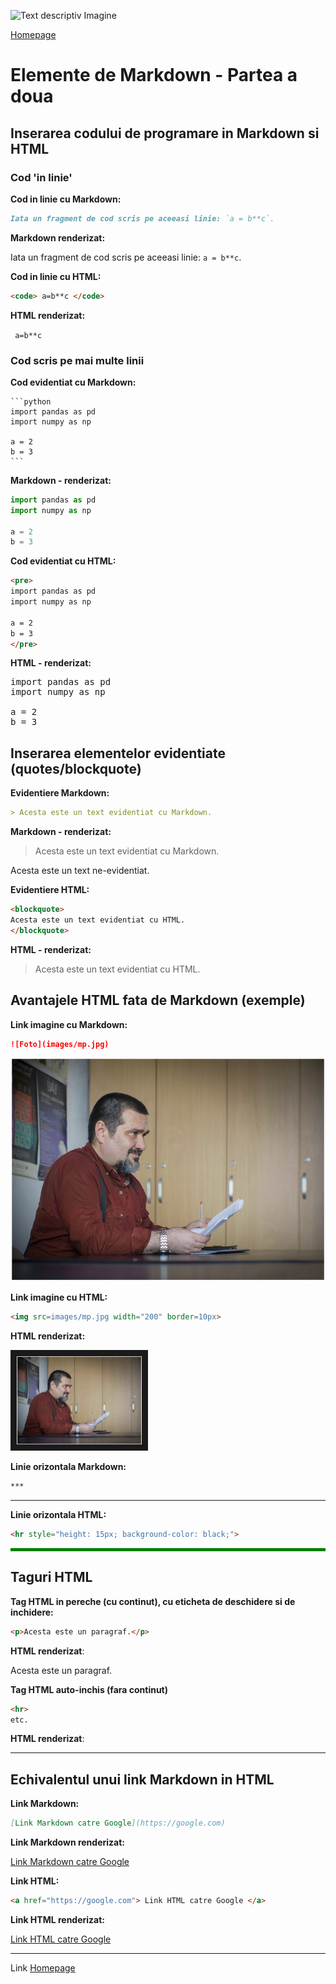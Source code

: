 <script id="MathJax-script" async src="https://cdn.jsdelivr.net/npm/mathjax@3/es5/tex-mml-chtml.js"></script>


![Text descriptiv Imagine](https://metricop.com/cdn/shop/articles/trimble-total-station.jpg?v=1677673954&width=1100)

[Homepage](index.md)


# Elemente de Markdown - Partea a doua


## Inserarea codului de programare in Markdown si HTML

### Cod 'in linie'

**Cod in linie cu Markdown:**

```markdown
Iata un fragment de cod scris pe aceeasi linie: `a = b**c`.
```

**Markdown renderizat:**

Iata un fragment de cod scris pe aceeasi linie: `a = b**c`.

**Cod in linie cu HTML:**

```html
<code> a=b**c </code>
```

**HTML renderizat:**

<code> a=b**c </code>

### Cod scris pe mai multe linii

**Cod evidentiat cu Markdown:**
````
```python
import pandas as pd
import numpy as np

a = 2
b = 3
```
````

**Markdown - renderizat:**

```python
import pandas as pd
import numpy as np

a = 2
b = 3
```

**Cod evidentiat cu HTML:**

```html
<pre>
import pandas as pd
import numpy as np

a = 2
b = 3
</pre>
```
**HTML - renderizat:**
<pre>
import pandas as pd
import numpy as np

a = 2
b = 3
</pre>

## Inserarea elementelor evidentiate (quotes/blockquote)

**Evidentiere Markdown:**

```markdown
> Acesta este un text evidentiat cu Markdown.
```

**Markdown - renderizat:**

> Acesta este un text evidentiat cu Markdown.

Acesta este un text ne-evidentiat.

**Evidentiere HTML:**

```html
<blockquote>
Acesta este un text evidentiat cu HTML.
</blockquote>
```

**HTML - renderizat:**

<blockquote>
Acesta este un text evidentiat cu HTML.
</blockquote>

<p> </p>

## Avantajele HTML fata de Markdown (exemple)

**Link imagine cu Markdown:**

```markdown
![Foto](images/mp.jpg)
```

![Foto](images/mp.jpg)

**Link imagine cu HTML:**

```html
<img src=images/mp.jpg width="200" border=10px>
```

**HTML renderizat:**

<img src="images/mp.jpg" width="200" border=10px>

**Linie orizontala Markdown:**

```markdown
***
```

***

**Linie orizontala HTML:**

```html
<hr style="height: 15px; background-color: black;">
```

<hr style="height: 5px; background-color: green;">

## Taguri HTML

**Tag HTML in pereche (cu continut), cu eticheta de deschidere si de inchidere:**

```html
<p>Acesta este un paragraf.</p>
```

**HTML renderizat**:

<p>Acesta este un paragraf.</p>

**Tag HTML auto-inchis (fara continut)**

```html
<hr>
etc.
```

**HTML renderizat**:

<hr>

## Echivalentul unui link Markdown in HTML

**Link Markdown:**

```markdown
[Link Markdown catre Google](https://google.com)
```
**Link Markdown renderizat:**

[Link Markdown catre Google](https://google.com)

**Link HTML:**

```html
<a href="https://google.com"> Link HTML catre Google </a>
```

**Link HTML renderizat:**

<a href="https://google.com"> Link HTML catre Google </a>

***

Link [Homepage](index.md)